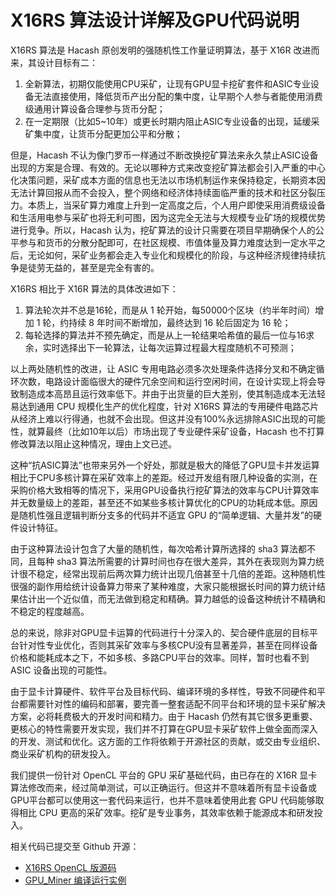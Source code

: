 X16RS 算法设计详解及GPU代码说明
===

X16RS 算法是 Hacash 原创发明的强随机性工作量证明算法，基于 X16R 改进而来，其设计目标有二：

1. 全新算法，初期仅能使用CPU采矿，让现有GPU显卡挖矿套件和ASIC专业设备无法直接使用，降低货币产出分配的集中度，让早期个人参与者能使用消费级通用计算设备合理参与货币分配；
2. 在一定期限（比如5~10年）或更长时期内阻止ASIC专业设备的出现，延缓采矿集中度，让货币分配更加公平和分散；

但是，Hacash 不认为像门罗币一样通过不断改换挖矿算法来永久禁止ASIC设备出现的方案是合理、有效的。无论以哪种方式来改变挖矿算法都会引入严重的中心化决策问题，采矿成本方面的信息也无法以市场机制运作来保持稳定，长期资本因无法计算回报从而不会投入，整个网络和经济体持续面临严重的技术和社区分裂压力。本质上，当采矿算力难度上升到一定高度之后，个人用户即使采用消费级设备和生活用电参与采矿也将无利可图，因为这完全无法与大规模专业矿场的规模优势进行竞争。所以，Hacash 认为，挖矿算法的设计只需要在项目早期确保个人的公平参与和货币的分散分配即可，在社区规模、市值体量及算力难度达到一定水平之后，无论如何，采矿业务都会走入专业化和规模化的阶段，与这种经济规律持续抗争是徒劳无益的，甚至是完全有害的。

X16RS 相比于 X16R 算法的具体改进如下：

1. 算法轮次并不总是16轮，而是从 1 轮开始，每50000个区块（约半年时间）增加 1 轮，约持续 8 年时间不断增加，最终达到 16 轮后固定为 16 轮；
2. 每轮选择的算法并不预先确定，而是从上一轮结果哈希值的最后一位与16求余，实时选择出下一轮算法，让每次运算过程最大程度随机不可预测；

以上两处随机性的改进，让 ASIC 专用电路必须多次处理条件选择分叉和不确定循环次数，电路设计面临很大的硬件冗余空间和运行空闲时间，在设计实现上将会导致制造成本高昂且运行效率低下。并由于出货量的巨大差别，使其制造成本无法轻易达到通用 CPU 规模化生产的优化程度，针对 X16RS 算法的专用硬件电路芯片从经济上难以行得通，也就不会出现。但这并没有100%永远排除ASIC出现的可能性，就算最终（比如10年以后）市场出现了专业硬件采矿设备，Hacash 也不打算修改算法以阻止这种情况，理由上文已述。

这种“抗ASIC算法”也带来另外一个好处，那就是极大的降低了GPU显卡并发运算相比于CPU多核计算在采矿效率上的差距。经过开发组有限几种设备的实测，在采购价格大致相等的情况下，采用GPU设备执行挖矿算法的效率与CPU计算效率并无数量级上的差距，甚至还不如某些多核计算优化的CPU的功耗成本低。原因是随机性强且逻辑判断分支多的代码并不适宜 GPU 的“简单逻辑、大量并发”的硬件设计特征。

由于这种算法设计包含了大量的随机性，每次哈希计算所选择的 sha3 算法都不同，且每种 sha3 算法所需要的计算时间也存在很大差异，其外在表现则为算力统计很不稳定，经常出现前后两次算力统计出现几倍甚至十几倍的差距。这种随机性很强的副作用给统计设备算力带来了某种难度，大家只能根据长时间的算力统计结果估计出一个近似值，而无法做到稳定和精确。算力越低的设备这种统计不精确和不稳定的程度越高。

总的来说，除非对GPU显卡运算的代码进行十分深入的、契合硬件底层的目标平台针对性专业优化，否则其采矿效率与多核CPU没有显著差异，甚至在同样设备价格和能耗成本之下，不如多核、多路CPU平台的效率。同样，暂时也看不到 ASIC 设备出现的可能性。

由于显卡计算硬件、软件平台及目标代码、编译环境的多样性，导致不同硬件和平台都需要针对性的编码和部署，要完善一整套适配不同平台和环境的显卡采矿解决方案，必将耗费极大的开发时间和精力。由于 Hacash 仍然有其它很多更重要、更核心的特性需要开发实现，我们并不打算在GPU显卡采矿软件上做全面而深入的开发、测试和优化。这方面的工作将依赖于开源社区的贡献，或交由专业组织、商业采矿机构的研发投入。

我们提供一份针对 OpenCL 平台的 GPU 采矿基础代码，由已存在的 X16R 显卡算法修改而来，经过简单测试，可以正确运行。但这并不意味着所有显卡设备或GPU平台都可以使用这一套代码来运行，也并不意味着使用此套 GPU 代码能够取得相比 CPU 更高的采矿效率。挖矿是专业事务，其效率依赖于能源成本和研发投入。

相关代码已提交至 Github 开源：

- [X16RS OpenCL 版源码](https://github.com/hacash/x16rs/tree/master/opencl)
- [GPU_Miner 编译运行实例](https://github.com/hacash/x16rs/blob/master/opencl/worker/gpuminer.go)
































































































































